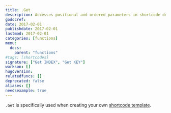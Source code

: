 ```yaml
---
title: .Get
description: Accesses positional and ordered parameters in shortcode declaration.
godocref:
date: 2017-02-01
publishdate: 2017-02-01
lastmod: 2017-02-01
categories: [functions]
menu:
  docs:
    parent: "functions"
#tags: [shortcodes]
signature: ["Get INDEX", "Get KEY"]
workson: []
hugoversion:
relatedfuncs: []
deprecated: false
aliases: []
needsexample: true
---
```



`.Get` is specifically used when creating your own [shortcode template][sc].




[sc]: /templates/shortcode-templates/




